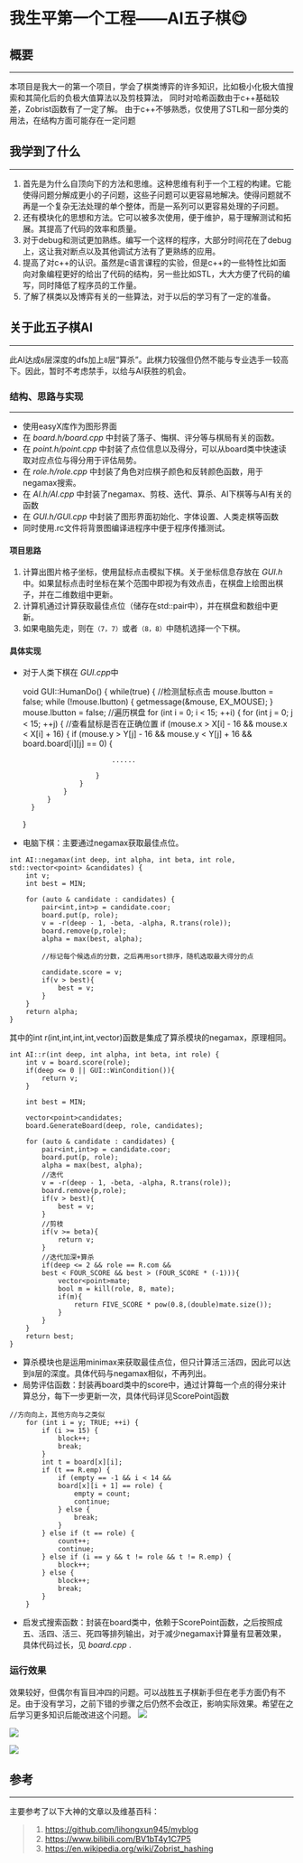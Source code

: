 # 我生平第一个工程——AI五子棋😋
## 概要

----------------------------------------------
本项目是我大一的第一个项目，学会了棋类博弈的许多知识，比如极小化极大值搜索和其简化后的负极大值算法以及剪枝算法，
同时对哈希函数由于c++基础较差，Zobrist函数有了一定了解。
由于c++不够熟悉，仅使用了STL和一部分类的用法，在结构方面可能存在一定问题

## 我学到了什么

----------------------------------------------
1. 首先是为什么自顶向下的方法和思维。这种思维有利于一个工程的构建。它能使得问题分解成更小的子问题，这些子问题可以更容易地解决。使得问题就不再是一个复杂无法处理的单个整体，而是一系列可以更容易处理的子问题。
2. 还有模块化的思想和方法。它可以被多次使用，便于维护，易于理解测试和拓展。其提高了代码的效率和质量。
3. 对于debug和测试更加熟练。编写一个这样的程序，大部分时间花在了debug上，这让我对断点以及其他调试方法有了更熟练的应用。
4. 提高了对c++的认识。虽然是c语言课程的实验，但是c++的一些特性比如面向对象编程更好的给出了代码的结构，另一些比如STL，大大方便了代码的编写，同时降低了程序员的工作量。
5. 了解了棋类以及博弈有关的一些算法，对于以后的学习有了一定的准备。

## 关于此五子棋AI

----------------------------------------------
此AI达成`6`层深度的dfs加上`8`层“算杀”。此棋力较强但仍然不能与专业选手一较高下。因此，暂时不考虑禁手，以给与AI获胜的机会。

### 结构、思路与实现

----------------------------------------------
- 使用easyX库作为图形界面
- 在 *board.h/board.cpp* 中封装了落子、悔棋、评分等与棋局有关的函数。
- 在 *point.h/point.cpp* 中封装了点位信息以及得分，可以从board类中快速读取对应点位与得分用于评估局势。
- 在 *role.h/role.cpp* 中封装了角色对应棋子颜色和反转颜色函数，用于negamax搜索。
- 在 *AI.h/AI.cpp* 中封装了negamax、剪枝、迭代、算杀、AI下棋等与AI有关的函数
- 在 *GUI.h/GUI.cpp* 中封装了图形界面初始化、字体设置、人类走棋等函数
- 同时使用.rc文件将背景图编译进程序中便于程序传播测试。

#### 项目思路
1. 计算出图片格子坐标，使用鼠标点击模拟下棋。关于坐标信息存放在 *GUI.h* 中。如果鼠标点击时坐标在某个范围中即视为有效点击，在棋盘上绘图出棋子，并在二维数组中更新。
2. 计算机通过计算获取最佳点位（储存在std::pair中），并在棋盘和数组中更新。
3. 如果电脑先走，则在`（7，7）`或者`（8，8）`中随机选择一个下棋。

#### 具体实现
- 对于人类下棋在 *GUI.cpp*中


    void GUI::HumanDo() {
        while(true) {
            //检测鼠标点击
            mouse.lbutton = false;
            while (!mouse.lbutton) {
                getmessage(&mouse, EX_MOUSE);
            }
            mouse.lbutton = false;
            //遍历棋盘
            for (int i = 0; i < 15; ++i) {
                for (int j = 0; j < 15; ++j) {
                    //查看鼠标是否在正确位置
                    if (mouse.x > X[i] - 16 && 
                        mouse.x < X[i] + 16) {
                        if (mouse.y > Y[j] - 16 && mouse.y < Y[j] + 16 
                            && board.board[i][j] == 0) {
                            
                            ......
                        
                        }
                    }
                }
            }
        }
    }

- 电脑下棋：主要通过negamax获取最佳点位。
````
int AI::negamax(int deep, int alpha, int beta, int role, std::vector<point> &candidates) {
    int v;
    int best = MIN;

    for (auto & candidate : candidates) {
        pair<int,int>p = candidate.coor;
        board.put(p, role);
        v = -r(deep - 1, -beta, -alpha, R.trans(role));
        board.remove(p,role);
        alpha = max(best, alpha);
        
        //标记每个候选点的分数，之后再用sort排序，随机选取最大得分的点
        
        candidate.score = v;
        if(v > best){
            best = v;
        }
    }
    return alpha;
}
````
其中的int r(int,int,int,int,vector<point>)函数是集成了算杀模块的negamax，原理相同。
````
int AI::r(int deep, int alpha, int beta, int role) {
    int v = board.score(role);
    if(deep <= 0 || GUI::WinCondition()){
        return v;
    }

    int best = MIN;

    vector<point>candidates;
    board.GenerateBoard(deep, role, candidates);

    for (auto & candidate : candidates) {
        pair<int,int>p = candidate.coor;
        board.put(p, role);
        alpha = max(best, alpha);
        //迭代
        v = -r(deep - 1, -beta, -alpha, R.trans(role));
        board.remove(p,role);
        if(v > best){
            best = v;
        }
        //剪枝
        if(v >= beta){
            return v;
        }
        //迭代加深+算杀
        if(deep <= 2 && role == R.com && 
        best < FOUR_SCORE && best > (FOUR_SCORE * (-1))){
            vector<point>mate;
            bool m = kill(role, 8, mate);
            if(m){
                return FIVE_SCORE * pow(0.8,(double)mate.size());
            }
        }
    }
    return best;
}
````
- 算杀模块也是运用minimax来获取最佳点位，但只计算活三活四，因此可以达到`8`层的深度。具体代码与negamax相似，不再列出。
- 局势评估函数：封装再board类中的score中，通过计算每一个点的得分来计算总分，每下一步更新一次，具体代码详见ScorePoint函数
````
//方向向上，其他方向与之类似
    for (int i = y; TRUE; ++i) {
        if (i >= 15) {
            block++;
            break;
        }
        int t = board[x][i];
        if (t == R.emp) {
            if (empty == -1 && i < 14 && 
            board[x][i + 1] == role) {
                empty = count;
                continue;
            } else {
                break;
            }
        } else if (t == role) {
            count++;
            continue;
        } else if (i == y && t != role && t != R.emp) {
            block++;
        } else {
            block++;
            break;
        }
    }
````

- 启发式搜索函数：封装在board类中，依赖于ScorePoint函数，之后按照成五、活四、活三、死四等排列输出，对于减少negamax计算量有显著效果，具体代码过长，见 *board.cpp* .

### 运行效果
效果较好，但偶尔有盲目冲四的问题。可以战胜五子棋新手但在老手方面仍有不足。由于没有学习，之前下错的步骤之后仍然不会改正，影响实际效果。希望在之后学习更多知识后能改进这个问题。
![](https://i.niupic.com/images/2023/02/18/akvj.jpg)

![](https://i.niupic.com/images/2023/02/18/akvh.jpg)

![](https://i.niupic.com/images/2023/02/18/akvi.jpg)

## 参考

----------------------------------------------
主要参考了以下大神的文章以及维基百科：
>1. https://github.com/lihongxun945/myblog
>2. https://www.bilibili.com/BV1bT4y1C7P5
>3. https://en.wikipedia.org/wiki/Zobrist_hashing